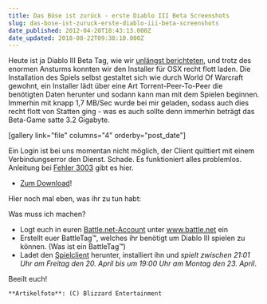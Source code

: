 ```yaml
---
title: Das Böse ist zurück - erste Diablo III Beta Screenshots
slug: das-bose-ist-zuruck-erste-diablo-iii-beta-screenshots
date_published: 2012-04-20T18:43:13.000Z
date_updated: 2018-08-22T09:38:10.000Z
---
```


Heute ist ja Diablo III Beta Tag, wie wir [unlängst berichteten](__GHOST_URL__/offene-diablo-3-beta-am-wochenende-fur-alle/), und trotz des enormen Ansturms konnten wir den Installer für OSX recht flott laden. Die Installation des Spiels selbst gestaltet sich wie durch World Of Warcraft gewohnt, ein Installer lädt über eine Art Torrent-Peer-To-Peer die benötigten Daten herunter und sodann kann man mit dem Spielen beginnen. Immerhin mit knapp 1,7 MB/Sec wurde bei mir geladen, sodass auch dies recht flott von Statten ging - was es auch sollte denn immerhin beträgt das Beta-Game satte 3.2 Gigabyte.

[gallery link="file" columns="4" orderby="post_date"]

Ein Login ist bei uns momentan nicht möglich, der Client quittiert mit einem Verbindungserror den Dienst. Schade. Es funktioniert alles problemlos. Anleitung bei [Fehler 3003](__GHOST_URL__/diablo-3-beta-fehler-3003-beheben-mit-einer-server-regionsauswahl/) gibt es hier.

- [Zum Download](https://us.battle.net/account/download/index.xml)!

Hier noch mal eben, was ihr zu tun habt:

Was muss ich machen?

- Logt euch in euren [Battle.net-Account](https://eu.battle.net/account/creation/tos.html) unter www.battle.net ein
- Erstellt euer BattleTag™, welches ihr benötigt um Diablo III spielen zu können. (Was ist ein BattleTag™)
- Ladet den [Spielclient](https://us.battle.net/account/download/index.xml) herunter, installiert ihn und *spielt zwischen 21:01 Uhr am Freitag den 20. April bis um 19:00 Uhr am Montag den 23. April*.

Beeilt euch!

`**Artikelfoto**: (C) Blizzard Entertainment`
